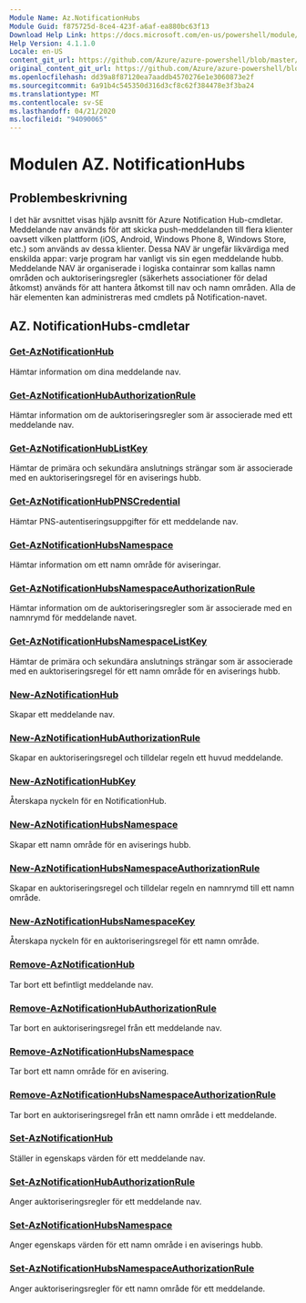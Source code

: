 ```yaml
---
Module Name: Az.NotificationHubs
Module Guid: f875725d-8ce4-423f-a6af-ea880bc63f13
Download Help Link: https://docs.microsoft.com/en-us/powershell/module/az.notificationhubs
Help Version: 4.1.1.0
Locale: en-US
content_git_url: https://github.com/Azure/azure-powershell/blob/master/src/NotificationHubs/NotificationHubs/help/Az.NotificationHubs.md
original_content_git_url: https://github.com/Azure/azure-powershell/blob/master/src/NotificationHubs/NotificationHubs/help/Az.NotificationHubs.md
ms.openlocfilehash: dd39a8f87120ea7aaddb4570276e1e3060873e2f
ms.sourcegitcommit: 6a91b4c545350d316d3cf8c62f384478e3f3ba24
ms.translationtype: MT
ms.contentlocale: sv-SE
ms.lasthandoff: 04/21/2020
ms.locfileid: "94090065"
---
```

# Modulen AZ. NotificationHubs
## Problembeskrivning
I det här avsnittet visas hjälp avsnitt för Azure Notification Hub-cmdletar. Meddelande nav används för att skicka push-meddelanden till flera klienter oavsett vilken plattform (iOS, Android, Windows Phone 8, Windows Store, etc.) som används av dessa klienter. Dessa NAV är ungefär likvärdiga med enskilda appar: varje program har vanligt vis sin egen meddelande hubb. Meddelande NAV är organiserade i logiska containrar som kallas namn områden och auktoriseringsregler (säkerhets associationer för delad åtkomst) används för att hantera åtkomst till nav och namn områden. Alla de här elementen kan administreras med cmdlets på Notification-navet.

## AZ. NotificationHubs-cmdletar
### [Get-AzNotificationHub](Get-AzNotificationHub.md)
Hämtar information om dina meddelande nav.

### [Get-AzNotificationHubAuthorizationRule](Get-AzNotificationHubAuthorizationRule.md)
Hämtar information om de auktoriseringsregler som är associerade med ett meddelande nav.

### [Get-AzNotificationHubListKey](Get-AzNotificationHubListKey.md)
Hämtar de primära och sekundära anslutnings strängar som är associerade med en auktoriseringsregel för en aviserings hubb.

### [Get-AzNotificationHubPNSCredential](Get-AzNotificationHubPNSCredential.md)
Hämtar PNS-autentiseringsuppgifter för ett meddelande nav.

### [Get-AzNotificationHubsNamespace](Get-AzNotificationHubsNamespace.md)
Hämtar information om ett namn område för aviseringar.

### [Get-AzNotificationHubsNamespaceAuthorizationRule](Get-AzNotificationHubsNamespaceAuthorizationRule.md)
Hämtar information om de auktoriseringsregler som är associerade med en namnrymd för meddelande navet.

### [Get-AzNotificationHubsNamespaceListKey](Get-AzNotificationHubsNamespaceListKey.md)
Hämtar de primära och sekundära anslutnings strängar som är associerade med en auktoriseringsregel för ett namn område för en aviserings hubb.

### [New-AzNotificationHub](New-AzNotificationHub.md)
Skapar ett meddelande nav.

### [New-AzNotificationHubAuthorizationRule](New-AzNotificationHubAuthorizationRule.md)
Skapar en auktoriseringsregel och tilldelar regeln ett huvud meddelande.

### [New-AzNotificationHubKey](New-AzNotificationHubKey.md)
Återskapa nyckeln för en NotificationHub.

### [New-AzNotificationHubsNamespace](New-AzNotificationHubsNamespace.md)
Skapar ett namn område för en aviserings hubb.

### [New-AzNotificationHubsNamespaceAuthorizationRule](New-AzNotificationHubsNamespaceAuthorizationRule.md)
Skapar en auktoriseringsregel och tilldelar regeln en namnrymd till ett namn område.

### [New-AzNotificationHubsNamespaceKey](New-AzNotificationHubsNamespaceKey.md)
Återskapa nyckeln för en auktoriseringsregel för ett namn område.

### [Remove-AzNotificationHub](Remove-AzNotificationHub.md)
Tar bort ett befintligt meddelande nav.

### [Remove-AzNotificationHubAuthorizationRule](Remove-AzNotificationHubAuthorizationRule.md)
Tar bort en auktoriseringsregel från ett meddelande nav.

### [Remove-AzNotificationHubsNamespace](Remove-AzNotificationHubsNamespace.md)
Tar bort ett namn område för en avisering.

### [Remove-AzNotificationHubsNamespaceAuthorizationRule](Remove-AzNotificationHubsNamespaceAuthorizationRule.md)
Tar bort en auktoriseringsregel från ett namn område i ett meddelande.

### [Set-AzNotificationHub](Set-AzNotificationHub.md)
Ställer in egenskaps värden för ett meddelande nav.

### [Set-AzNotificationHubAuthorizationRule](Set-AzNotificationHubAuthorizationRule.md)
Anger auktoriseringsregler för ett meddelande nav.

### [Set-AzNotificationHubsNamespace](Set-AzNotificationHubsNamespace.md)
Anger egenskaps värden för ett namn område i en aviserings hubb.

### [Set-AzNotificationHubsNamespaceAuthorizationRule](Set-AzNotificationHubsNamespaceAuthorizationRule.md)
Anger auktoriseringsregler för ett namn område för ett meddelande.

